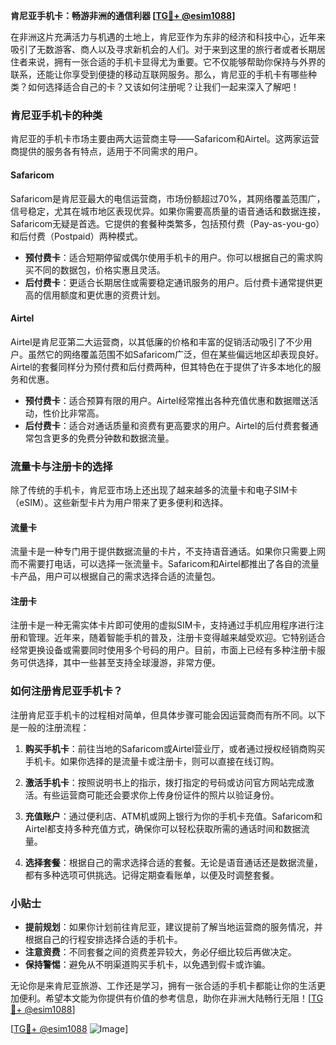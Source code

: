 **肯尼亚手机卡：畅游非洲的通信利器 [[TG💪+ @esim1088](https://t.me/s/esim1088)]**

在非洲这片充满活力与机遇的土地上，肯尼亚作为东非的经济和科技中心，近年来吸引了无数游客、商人以及寻求新机会的人们。对于来到这里的旅行者或者长期居住者来说，拥有一张合适的手机卡显得尤为重要。它不仅能够帮助你保持与外界的联系，还能让你享受到便捷的移动互联网服务。那么，肯尼亚的手机卡有哪些种类？如何选择适合自己的卡？又该如何注册呢？让我们一起来深入了解吧！

### 肯尼亚手机卡的种类

肯尼亚的手机卡市场主要由两大运营商主导——Safaricom和Airtel。这两家运营商提供的服务各有特点，适用于不同需求的用户。

#### Safaricom
Safaricom是肯尼亚最大的电信运营商，市场份额超过70%，其网络覆盖范围广，信号稳定，尤其在城市地区表现优异。如果你需要高质量的语音通话和数据连接，Safaricom无疑是首选。它提供的套餐种类繁多，包括预付费（Pay-as-you-go）和后付费（Postpaid）两种模式。

- **预付费卡**：适合短期停留或偶尔使用手机卡的用户。你可以根据自己的需求购买不同的数据包，价格实惠且灵活。
- **后付费卡**：更适合长期居住或需要稳定通讯服务的用户。后付费卡通常提供更高的信用额度和更优惠的资费计划。

#### Airtel
Airtel是肯尼亚第二大运营商，以其低廉的价格和丰富的促销活动吸引了不少用户。虽然它的网络覆盖范围不如Safaricom广泛，但在某些偏远地区却表现良好。Airtel的套餐同样分为预付费和后付费两种，但其特色在于提供了许多本地化的服务和优惠。

- **预付费卡**：适合预算有限的用户。Airtel经常推出各种充值优惠和数据赠送活动，性价比非常高。
- **后付费卡**：适合对通话质量和资费有更高要求的用户。Airtel的后付费套餐通常包含更多的免费分钟数和数据流量。

### 流量卡与注册卡的选择

除了传统的手机卡，肯尼亚市场上还出现了越来越多的流量卡和电子SIM卡（eSIM）。这些新型卡片为用户带来了更多便利和选择。

#### 流量卡
流量卡是一种专门用于提供数据流量的卡片，不支持语音通话。如果你只需要上网而不需要打电话，可以选择一张流量卡。Safaricom和Airtel都推出了各自的流量卡产品，用户可以根据自己的需求选择合适的流量包。

#### 注册卡
注册卡是一种无需实体卡片即可使用的虚拟SIM卡，支持通过手机应用程序进行注册和管理。近年来，随着智能手机的普及，注册卡变得越来越受欢迎。它特别适合经常更换设备或需要同时使用多个号码的用户。目前，市面上已经有多种注册卡服务可供选择，其中一些甚至支持全球漫游，非常方便。

### 如何注册肯尼亚手机卡？

注册肯尼亚手机卡的过程相对简单，但具体步骤可能会因运营商而有所不同。以下是一般的注册流程：

1. **购买手机卡**：前往当地的Safaricom或Airtel营业厅，或者通过授权经销商购买手机卡。如果你选择的是流量卡或注册卡，则可以直接在线订购。

2. **激活手机卡**：按照说明书上的指示，拨打指定的号码或访问官方网站完成激活。有些运营商可能还会要求你上传身份证件的照片以验证身份。

3. **充值账户**：通过便利店、ATM机或网上银行为你的手机卡充值。Safaricom和Airtel都支持多种充值方式，确保你可以轻松获取所需的通话时间和数据流量。

4. **选择套餐**：根据自己的需求选择合适的套餐。无论是语音通话还是数据流量，都有多种选项可供挑选。记得定期查看账单，以便及时调整套餐。

### 小贴士

- **提前规划**：如果你计划前往肯尼亚，建议提前了解当地运营商的服务情况，并根据自己的行程安排选择合适的手机卡。
- **注意资费**：不同套餐之间的资费差异较大，务必仔细比较后再做决定。
- **保持警惕**：避免从不明渠道购买手机卡，以免遇到假卡或诈骗。

无论你是来肯尼亚旅游、工作还是学习，拥有一张合适的手机卡都能让你的生活更加便利。希望本文能为你提供有价值的参考信息，助你在非洲大陆畅行无阻！[[TG💪+ @esim1088](https://t.me/s/esim1088)]

[[TG💪+ @esim1088](https://t.me/s/esim1088) ![Image](https://i.postimg.cc/4NQfJmqS/Snipaste-2025-05-13-00-14-12.png)]